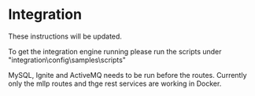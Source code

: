 # Integration

These instructions will be updated.  

To get the integration engine running please run the scripts under "integration\config\samples\scripts"

MySQL, Ignite and ActiveMQ needs to be run before the routes.  Currently only the mllp routes and thge rest services are working in Docker.